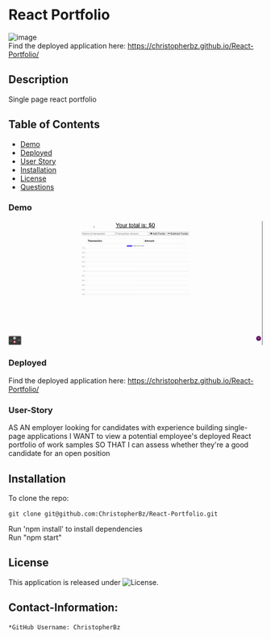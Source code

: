 # React Portfolio

![image](https://user-images.githubusercontent.com/81110745/137415622-eec9e2db-0a1b-410a-bb50-beebcdb82f81.png)  
Find the deployed application here: https://christopherbz.github.io/React-Portfolio/

## Description
Single page react portfolio

## Table of Contents
- [Demo](#Demo)
- [Deployed](#Deployed)
- [User Story](#User-Story)
- [Installation](#installation)
- [License](#license)
- [Questions](#Contact-Information)  

### Demo
![Screenshot](https://github.com/ChristopherBz/Budget-Tracker/blob/b80409cc8ceaeebf58f9fa8a3274e86bb236ffa9/assets/Budget%20Tracker.gif)

### Deployed
Find the deployed application here: https://christopherbz.github.io/React-Portfolio/

### User-Story
AS AN employer looking for candidates with experience building single-page applications
I WANT to view a potential employee's deployed React portfolio of work samples
SO THAT I can assess whether they're a good candidate for an open position

## Installation

To clone the repo:
```
git clone git@github.com:ChristopherBz/React-Portfolio.git
``` 
Run 'npm install' to install dependencies  
Run "npm start"

## License

This application is released under ![License](https://img.shields.io/badge/License-MIT-blue.svg "License Badge").


## Contact-Information:
    *GitHub Username: ChristopherBz